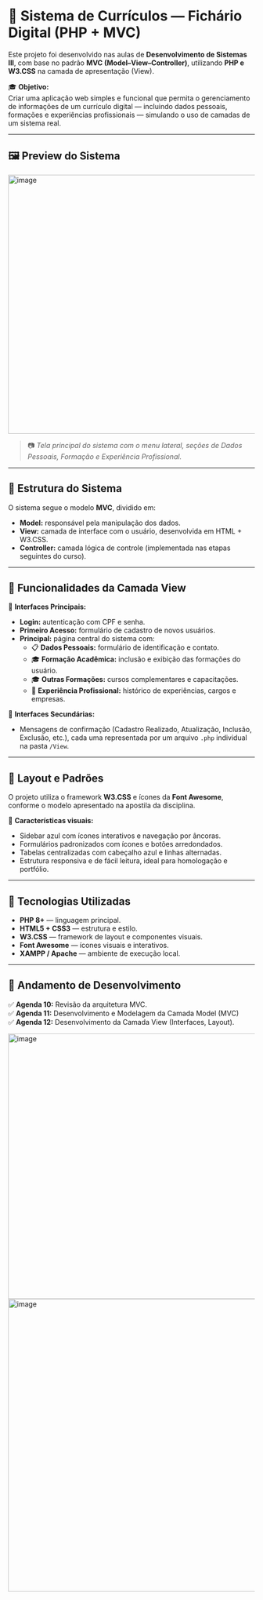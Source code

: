 # 💼 Sistema de Currículos — Fichário Digital (PHP + MVC)

Este projeto foi desenvolvido nas aulas de **Desenvolvimento de Sistemas III**, com base no padrão **MVC (Model–View–Controller)**, utilizando **PHP e W3.CSS** na camada de apresentação (View).

🎓 **Objetivo:**  
Criar uma aplicação web simples e funcional que permita o gerenciamento de informações de um currículo digital — incluindo dados pessoais, formações e experiências profissionais — simulando o uso de camadas de um sistema real.

---


## 🖼️ Preview do Sistema

<img width="1084" height="528" alt="image" src="https://github.com/user-attachments/assets/3c67c88b-d1e9-44ae-acd6-7ed09130d2a1" />


> 📷 *Tela principal do sistema com o menu lateral, seções de Dados Pessoais, Formação e Experiência Profissional.*

---


## 🧩 Estrutura do Sistema

O sistema segue o modelo **MVC**, dividido em:

- **Model:** responsável pela manipulação dos dados.  
- **View:** camada de interface com o usuário, desenvolvida em HTML + W3.CSS.  
- **Controller:** camada lógica de controle (implementada nas etapas seguintes do curso).

---

## 🧠 Funcionalidades da Camada View

📌 **Interfaces Principais:**
- **Login:** autenticação com CPF e senha.  
- **Primeiro Acesso:** formulário de cadastro de novos usuários.  
- **Principal:** página central do sistema com:
  - 📋 **Dados Pessoais:** formulário de identificação e contato.  
  - 🎓 **Formação Acadêmica:** inclusão e exibição das formações do usuário.  
  - 🎓 **Outras Formações:** cursos complementares e capacitações.  
  - 💼 **Experiência Profissional:** histórico de experiências, cargos e empresas.

📌 **Interfaces Secundárias:**
- Mensagens de confirmação (Cadastro Realizado, Atualização, Inclusão, Exclusão, etc.), cada uma representada por um arquivo `.php` individual na pasta `/View`.

---

## 🧮 Layout e Padrões

O projeto utiliza o framework **W3.CSS** e ícones da **Font Awesome**, conforme o modelo apresentado na apostila da disciplina.

🎨 **Características visuais:**
- Sidebar azul com ícones interativos e navegação por âncoras.  
- Formulários padronizados com ícones e botões arredondados.  
- Tabelas centralizadas com cabeçalho azul e linhas alternadas.  
- Estrutura responsiva e de fácil leitura, ideal para homologação e portfólio.

---

## 🧰 Tecnologias Utilizadas

- **PHP 8+** — linguagem principal.  
- **HTML5 + CSS3** — estrutura e estilo.  
- **W3.CSS** — framework de layout e componentes visuais.  
- **Font Awesome** — ícones visuais e interativos.  
- **XAMPP / Apache** — ambiente de execução local.  

---

## 📅 Andamento de Desenvolvimento

✅ **Agenda 10:** Revisão da arquitetura MVC.  
✅ **Agenda 11:** Desenvolvimento e Modelagem da Camada Model (MVC)  
✅ **Agenda 12:** Desenvolvimento da Camada View (Interfaces, Layout).  

<img width="1092" height="541" alt="image" src="https://github.com/user-attachments/assets/01d7b37f-6000-44c5-a618-0dbc9df1a6f8" />

<img width="1108" height="597" alt="image" src="https://github.com/user-attachments/assets/f4ab7ca2-57a8-4021-9186-9aa53b8d0257" />
